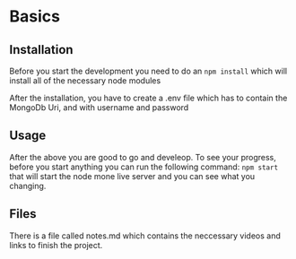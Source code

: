 # Basics

## Installation

Before you start the development you need to do an ``` npm install ```
which will install all of the necessary node modules

After the installation, you have to create a .env file which has to contain the MongoDb Uri, and with username and password

## Usage

After the above you are good to go and develeop. To see your progress, before you start anything you can run the following command:
``` npm start ```
that will start the node mone live server and you can see what you changing. 

## Files

There is a file called notes.md which contains the neccessary videos and links to finish the project.



